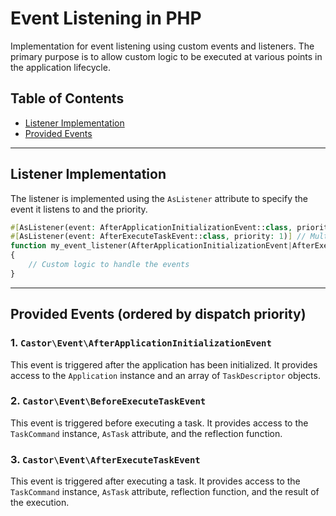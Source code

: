 # Event Listening in PHP

Implementation for event listening using custom events and listeners. The primary purpose is to allow custom logic to be executed at various points in the application lifecycle.

## Table of Contents

- [Listener Implementation](#listener-implementation)
- [Provided Events](#provided-events)

---

## Listener Implementation

The listener is implemented using the `AsListener` attribute to specify the event it listens to and the priority.

```php
#[AsListener(event: AfterApplicationInitializationEvent::class, priority: 1)]
#[AsListener(event: AfterExecuteTaskEvent::class, priority: 1)] // Multiple events can be specified
function my_event_listener(AfterApplicationInitializationEvent|AfterExecuteTaskEvent $event): void
{
    // Custom logic to handle the events
}
```

---

## Provided Events (ordered by dispatch priority)

### 1. `Castor\Event\AfterApplicationInitializationEvent`

This event is triggered after the application has been initialized. It provides access to the `Application` instance and an array of `TaskDescriptor` objects.

### 2. `Castor\Event\BeforeExecuteTaskEvent`

This event is triggered before executing a task. It provides access to the `TaskCommand` instance, `AsTask` attribute, and the reflection function.

### 3. `Castor\Event\AfterExecuteTaskEvent`

This event is triggered after executing a task. It provides access to the `TaskCommand` instance, `AsTask` attribute, reflection function, and the result of the execution.
